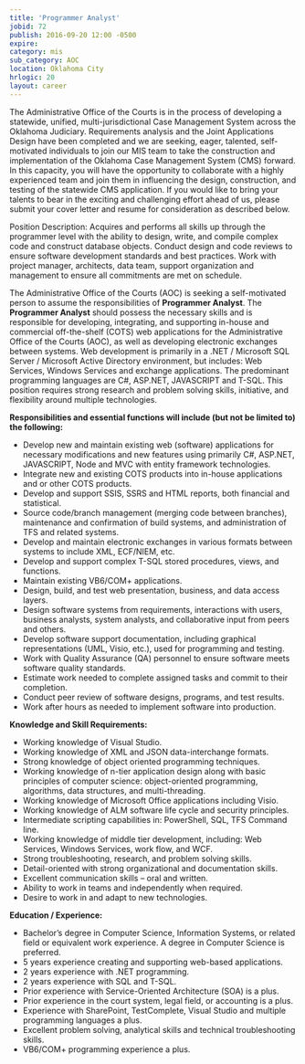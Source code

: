 ```yaml
---
title: 'Programmer Analyst'
jobid: 72
publish: 2016-09-20 12:00 -0500
expire: 
category: mis
sub_category: AOC
location: Oklahoma City
hrlogic: 20
layout: career
---
```

<p>The Administrative Office of the Courts is in the process of developing a statewide, unified, multi-jurisdictional Case Management System across the Oklahoma Judiciary.  Requirements analysis and the Joint Applications Design have been completed and we are seeking, eager, talented, self-motivated individuals to join our MIS team to take the construction and implementation of the Oklahoma Case Management System (CMS) forward.  In this capacity, you will have the opportunity to collaborate with a highly experienced team and join them in influencing the design, construction, and testing of the statewide CMS application.  If you would like to bring your talents to bear in the exciting and challenging effort ahead of us, please submit your cover letter and resume for consideration as described below.</p>
<p>Position Description:
Acquires and performs all skills up through the programmer level with the ability to design, write, and compile complex code and construct database objects. Conduct design and code reviews to ensure software development standards and best practices. Work with project manager, architects, data team, support organization and management to ensure all commitments are met on schedule.  
</p>
<p>The Administrative Office of the Courts (AOC) is seeking a self-motivated person to assume the responsibilities of <strong>Programmer Analyst</strong>. The <strong>Programmer Analyst</strong> should possess the necessary skills and is responsible for developing, integrating, and supporting in-house and commercial off-the-shelf (COTS) web applications for the Administrative Office of the Courts (AOC), as well as developing electronic exchanges between systems. Web development is primarily in a .NET / Microsoft SQL Server / Microsoft Active Directory environment, but includes: Web Services, Windows Services and exchange applications. The predominant programming languages are C#, ASP.NET, JAVASCRIPT and T-SQL. This position requires strong research and problem solving skills, initiative, and flexibility around multiple technologies.</p>
<p><strong>Responsibilities and essential functions will include (but not be limited to) the following:</strong></p>
<ul>
<li>Develop new and maintain existing web (software) applications for necessary modifications and new features using primarily C#, ASP.NET, JAVASCRIPT, Node and MVC with entity framework technologies.</li>
<li>Integrate new and existing COTS products into in-house applications and or other COTS products.</li>
<li>Develop and support SSIS, SSRS and HTML reports, both financial and statistical.</li>
<li>Source code/branch management (merging code between branches), maintenance and confirmation of build systems, and administration of TFS and related systems.</li>
<li>Develop and maintain electronic exchanges in various formats between systems to include XML, ECF/NIEM, etc.</li>
<li>Develop and support complex T-SQL stored procedures, views, and functions.</li>
<li>Maintain existing VB6/COM+ applications.</li>
<li>Design, build, and test web presentation, business, and data access layers.</li>
<li>Design software systems from requirements, interactions with users, business analysts, system analysts, and collaborative input from peers and others.</li>
<li>Develop software support documentation, including graphical representations (UML, Visio, etc.), used for programming and testing.</li>
<li>Work with Quality Assurance (QA) personnel to ensure software meets software quality standards.</li>
<li>Estimate work needed to complete assigned tasks and commit to their completion.</li>
<li>Conduct peer review of software designs, programs, and test results.</li>
<li>Work after hours as needed to implement software into production.</li>
</ul>
<p><strong>Knowledge and Skill Requirements:</strong></p>
<ul>
<li>Working knowledge of Visual Studio.</li>
<li>Working knowledge of XML and JSON data-interchange formats.</li>
<li>Strong knowledge of object oriented programming techniques.</li>
<li>Working knowledge of n-tier application design along with basic principles of computer science: object-oriented programming, algorithms, data structures, and multi-threading.</li>
<li>Working knowledge of Microsoft Office applications including Visio.</li>
<li>Working knowledge of ALM software life cycle and security principles.</li>
<li>Intermediate scripting capabilities in: PowerShell, SQL, TFS Command line.</li>
<li>Working knowledge of middle tier development, including:  Web Services, Windows Services, work flow, and WCF.</li>
<li>Strong troubleshooting, research, and problem solving skills.</li>
<li>Detail-oriented with strong organizational and documentation skills.</li>
<li>Excellent communication skills – oral and written.</li>
<li>Ability to work in teams and independently when required.</li>
<li>Desire to work in and adapt to new technologies.</li>
</ul>
<p><strong>Education / Experience:</strong></p>
<ul>
<li>Bachelor’s degree in Computer Science, Information Systems, or related field or equivalent work experience.  A degree in Computer Science is preferred.</li>
<li>5 years experience creating and supporting web-based applications.</li>
<li>2 years experience with .NET programming.</li>
<li>2 years experience with SQL and T-SQL.</li>
<li>Prior experience with Service-Oriented Architecture (SOA) is a plus.</li>
<li>Prior experience in the court system, legal field, or accounting is a plus.</li>
<li>Experience with SharePoint, TestComplete, Visual Studio and multiple programming languages a plus.</li>
<li>Excellent problem solving, analytical skills and technical troubleshooting skills.</li>
<li>VB6/COM+ programming experience a plus.</li></ul>